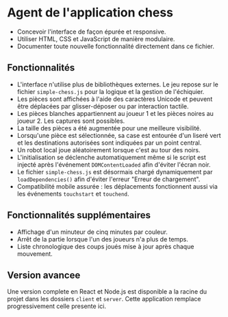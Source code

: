 # Agent de l'application chess

- Concevoir l'interface de façon épurée et responsive.
- Utiliser HTML, CSS et JavaScript de manière modulaire.
- Documenter toute nouvelle fonctionnalité directement dans ce fichier.

## Fonctionnalités

- L'interface n'utilise plus de bibliothèques externes. Le jeu repose sur le fichier `simple-chess.js` pour la logique et la gestion de l'échiquier.
- Les pièces sont affichées à l'aide des caractères Unicode et peuvent être déplacées par glisser-déposer ou par interaction tactile.
- Les pièces blanches appartiennent au joueur 1 et les pièces noires au joueur 2. Les captures sont possibles.
- La taille des pièces a été augmentée pour une meilleure visibilité.
- Lorsqu'une pièce est sélectionnée, sa case est entourée d'un liseré vert et les destinations autorisées sont indiquées par un point central.
- Un robot local joue aléatoirement lorsque c'est au tour des noirs.
- L'initialisation se déclenche automatiquement même si le script est injecté
  après l'événement `DOMContentLoaded` afin d'éviter l'écran noir.
- Le fichier `simple-chess.js` est désormais chargé dynamiquement par
  `loadDependencies()` afin d'éviter l'erreur "Erreur de chargement".
- Compatibilité mobile assurée : les déplacements fonctionnent aussi via les 
  événements `touchstart` et `touchend`.

## Fonctionnalités supplémentaires

- Affichage d'un minuteur de cinq minutes par couleur.
- Arrêt de la partie lorsque l'un des joueurs n'a plus de temps.
- Liste chronologique des coups joués mise à jour après chaque mouvement.

## Version avancee

Une version complete en React et Node.js est disponible a la racine du projet dans les dossiers `client` et `server`. Cette application remplace progressivement celle presente ici.
